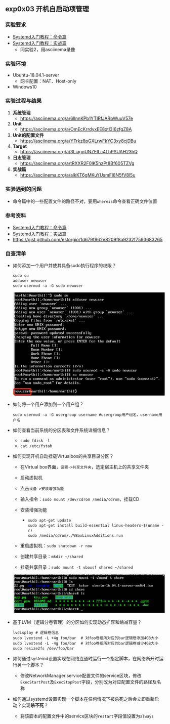 ## exp0x03 开机自启动项管理

### 实验要求

- [Systemd入门教程：命令篇](http://www.ruanyifeng.com/blog/2016/03/systemd-tutorial-commands.html)
- [Systemd入门教程：实战篇](http://www.ruanyifeng.com/blog/2016/03/systemd-tutorial-part-two.html)
  - 同实验2，用asciinema录像

### 实验环境

- Ubuntu-18.04.1-server
  - 网卡配置：NAT、Host-only
- Windows10

### 实验过程与结果

1. **系统管理**
   - https://asciinema.org/a/6llnnKPb1YTIRfJARbWuuV57e
2. **Unit**
   - https://asciinema.org/a/OmEcKrrdyxEE8xtl3I6zfgZ8A
3. **Unit的配置文件**
   - https://asciinema.org/a/YTrkz8pGXLrwFkYC3xy8cjDBu
4. **Target**
   - https://asciinema.org/a/3LiagqUNZEILc4LhPSUAH23hQ
5. **日志管理**
   - https://asciinema.org/a/tRXXR2F0lK5hzPt8Bf605TZVg
6. **实战篇**
   - https://asciinema.org/a/alkKT6gMKuYUsmFl8N5fV8l5u

### 实验遇到的问题

- 命令篇中的一些配置文件的路径不对，要用`whereis`命令查看正确文件位置

### 参考资料

- [Systemd入门教程：命令篇](http://www.ruanyifeng.com/blog/2016/03/systemd-tutorial-commands.html)
- [Systemd入门教程：实战篇](http://www.ruanyifeng.com/blog/2016/03/systemd-tutorial-part-two.html)
- https://gist.github.com/estorgio/1d679f962e8209f8a9232f7593683265

### 自查清单

- 如何添加一个用户并使其具备sudo执行程序的权限？

  ```
  sudo su
  adduser newuser
  sudo usermod -a -G sudo newuser
  ```

  ![](img/newuser.png)

- 如何将一个用户添加到一个用户组？

  ```
  sudo usermod -a -G usergroup username	#usergroup用户组名，username用户名
  ```

- 如何查看当前系统的分区表和文件系统详细信息？

  - `sudo fdisk -l`
  - `cat /etc/fstab`

- 如何实现开机自动挂载Virtualbox的共享目录分区？

  - 在Virtual box界面，`设置->共享文件夹`，选定宿主机上的共享文件夹

  - 启动虚拟机

  - 点击`设备->安装增强功能`

  - 输入指令：`sudo mount /dev/cdrom /media/cdrom`，挂载CD

  - 安装增强功能

    - ```
      sudo apt-get update
      sudo apt-get install build-essential linux-headers-$(uname -r)
      sudo /media/cdrom/./VBoxLinuxAdditions.run
      ```

  - 重启虚拟机：`sudo shutdown -r now`

  - 创建共享目录：`mkdir ~/shared`

  - 挂载共享目录：`sudo mount -t vboxsf shared ~/shared`

  ![](img/shared.png)

- 基于LVM（逻辑分卷管理）的分区如何实现动态扩容和缩减容量？

  ```
  lvdisplay	# 逻辑卷信息
  sudo lvextend -L +4g foo/bar	# 对foo卷组所对应的bar逻辑卷添加4GB大小
  sudo lvextend -L -4g foo/bar	# 对foo卷组所对应的bar逻辑卷减少4GB大小
  sudo resize2fs /dev/foo/bar
  ```

- 如何通过systemd设置实现在网络连通时运行一个指定脚本，在网络断开时运行另一个脚本？

  - 修改NetworkManager.service配置文件的service区块，修改`ExecStartPost`及`ExecStopPost`字段，分别改为对应配置文件的路径及名称

- 如何通过systemd设置实现一个脚本在任何情况下被杀死之后会立即重新启动？实现**杀不死**？

  - 将该脚本的配置文件中的service区块的`restart`字段值设置为`always`
